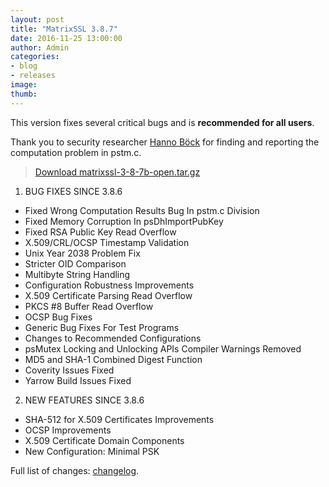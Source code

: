 ```yaml
---
layout: post
title: "MatrixSSL 3.8.7"
date: 2016-11-25 13:00:00
author: Admin
categories:
- blog
- releases
image:
thumb:
---
```

This version fixes several critical bugs and is **recommended for all users**.

Thank you to security researcher [Hanno Böck](https://hboeck.de/) for finding and reporting the computation problem in pstm.c.

> <i class="fa fa-download"></i> [Download matrixssl-3-8-7b-open.tar.gz](https://github.com/matrixssl/matrixssl/archive/3-8-7b-open.tar.gz)

1. BUG FIXES SINCE 3.8.6
 - Fixed Wrong Computation Results Bug In pstm.c Division
 - Fixed Memory Corruption In psDhImportPubKey
 - Fixed RSA Public Key Read Overflow
 - X.509/CRL/OCSP Timestamp Validation
 - Unix Year 2038 Problem Fix
 - Stricter OID Comparison
 - Multibyte String Handling
 - Configuration Robustness Improvements
 - X.509 Certificate Parsing Read Overflow
 - PKCS #8 Buffer Read Overflow
 - OCSP Bug Fixes
 - Generic Bug Fixes For Test Programs
 - Changes to Recommended Configurations
 - psMutex Locking and Unlocking APIs Compiler Warnings Removed
 - MD5 and SHA-1 Combined Digest Function
 - Coverity Issues Fixed
 - Yarrow Build Issues Fixed
 
2. NEW FEATURES SINCE 3.8.6
  - SHA-512 for X.509 Certificates Improvements
  - OCSP Improvements
  - X.509 Certificate Domain Components
  - New Configuration: Minimal PSK

Full list of changes: [changelog](https://github.com/matrixssl/matrixssl/blob/master/doc/CHANGES_up_to_v3.9.0.md).

